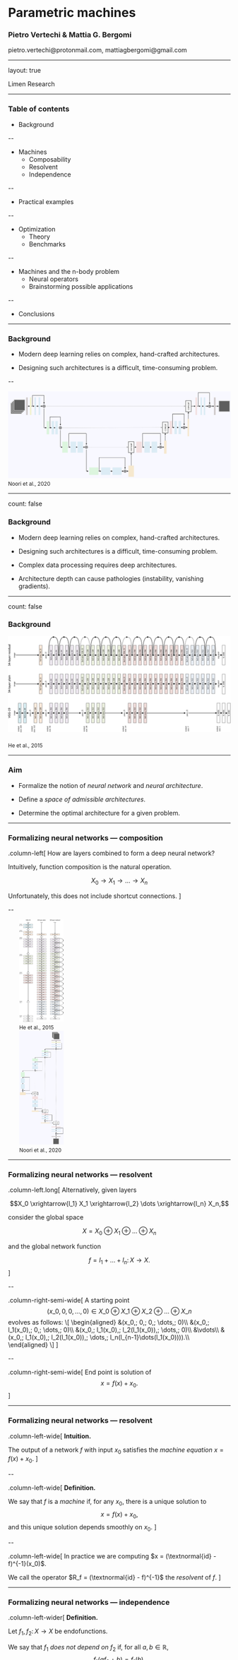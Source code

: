 <div class="row" style="width:100%;margin-top:200px">
  <h1>Parametric machines</h1>
  <h3>Pietro Vertechi & Mattia G. Bergomi</h3>
  <p>pietro.vertechi@protonmail.com, mattiagbergomi@gmail.com</p>
</div>

---

layout: true
<div class="footer">
  Limen Research
</div>

---

### Table of contents

- Background

--

- Machines
  - Composability
  - Resolvent
  - Independence

--

- Practical examples

--

- Optimization
  - Theory
  - Benchmarks

--

- Machines and the n-body problem
  - Neural operators
  - Brainstorming possible applications

--

- Conclusions

---

### Background

- Modern deep learning relies on complex, hand-crafted architectures.

- Designing such architectures is a difficult, time-consuming problem.

--

<img style="max-width: 100%;" src="assets/unet-horizontal.png">
<small>Noori et al., 2020</small>

---

count: false

### Background

- Modern deep learning relies on complex, hand-crafted architectures.

- Designing such architectures is a difficult, time-consuming problem.

- Complex data processing requires deep architectures.

- Architecture depth can cause pathologies (instability, vanishing gradients).

---

count: false

### Background

<img src="assets/resnet-horizontal.svg" width="100%">
<br>
<br>
<small>He et al., 2015</small>


---

### Aim

- Formalize the notion of *neural network* and *neural architecture*.

- Define a *space of admissible architectures*.

- Determine the optimal architecture for a given problem.

---

### Formalizing neural networks — composition

.column-left[
How are layers combined to form a deep neural network?

Intuitively, function composition is the natural operation.

$$X_0 \rightarrow X_1 \rightarrow \dots \rightarrow X_n$$

Unfortunately, this does not include shortcut connections.
]

--

<div class="float-left" style="padding-left:5%; width:20%;">
  <img src="assets/resnet-vertical.svg" style="max-height:524px">
  <small>He et al., 2015</small>
</div>
<div class="float-left" style="padding-left:5%; width:20%;">
  <img src="assets/unet.svg" style="max-height:524px">
  <small>Noori et al., 2020</small>
</div>

---

### Formalizing neural networks — resolvent

.column-left.long[
Alternatively, given layers

$$X_0 \xrightarrow{l_1} X_1 \xrightarrow{l_2} \dots \xrightarrow{l_n} X_n,$$

consider the global space

$$X = X_0 \oplus X_1 \oplus \dots \oplus X_n$$

and the global network function

$$f = l_1 + \dots + l_n \colon X \rightarrow X.$$
]

--

.column-right-semi-wide[
A starting point
$$(x\_0, 0, 0, \dots, 0) \in X\_0 \oplus X\_1 \oplus X\_2 \oplus \dots \oplus X\_n$$
evolves as follows:
\\[
  \begin{aligned}
  &(x\_0,\; 0,\; 0,\; \dots,\; 0)\\\\
  &(x\_0,\; l\_1(x\_0),\; 0,\; \dots,\; 0)\\\\
  &(x\_0,\; l\_1(x\_0),\; l\_2(l\_1(x\_0)),\; \dots,\; 0)\\\\
  &\vdots\\\\
  &(x\_0,\; l\_1(x\_0),\; l\_2(l\_1(x\_0)),\; \dots,\; l\_n(l\_\{n-1\}\dots(l\_1(x\_0)))).\\\\
  \end{aligned}
\\]
]

--

.column-right-semi-wide[
  End point is solution of
  $$x = f(x) + x_0.$$
]

---

### Formalizing neural networks — resolvent

.column-left-wide[
**Intuition.**

The output of a network $f$ with input $x_0$ satisfies the *machine equation*
$x = f(x) + x_0$.
]

--

.column-left-wide[
**Definition.**

We say that $f$ is a *machine* if, for any $x_0$, there is a unique solution to
$$x = f(x) + x_0,$$
and this unique solution depends smoothly on $x_0$.
]

--

.column-left-wide[
In practice we are computing $x = (\textnormal{id} - f)^{-1}(x_0)$.

We call the operator $R_f = (\textnormal{id} - f)^{-1}$ the *resolvent* of $f$.
]

---

### Formalizing neural networks — independence

.column-left-wider[
**Definition.**

Let $f_1, f_2 \colon X \to X$ be endofunctions.

We say that $f_1$ *does not depend on* $f_2$ if, for all $a, b \in \mathbb{R}$,
$$f_1(af_2 + b) = f_1(b).$$
]

--

.column-left-wider[
**Proposition.**

Let $f = f\_1 + f\_2$. If $f\_1$ does not depend on $f\_2$, then
$$R\_f = R\_{f\_2} R\_{f\_1},$$
i.e., the resolvent of the sum is the composition of the resolvents.
]

--

.column-left-wider[
**Intuition.**

Before computing one layer, one must compute its “dependencies”.
]

---

### Complex architectures via hypergraphs

.float-left[
Hypergraphs allow for edges to connect to arbitrarily large collections of vertices.

Thus, shortcut connections can be very complex.

<br>
<br>
]

--

<img style ="" src="assets/hypergraph.svg" width="100%">

---

### Machines with *all* shortcuts

.column-left-wide[
In practice, we will often choose to work with all shortcuts.
]

.column-left-wide.clear-left[
**Recipe.**

- Start with a layer (dense or convolutional) whose input and output share a common index space $I$.

- Partition the index space $I = I\_1 \sqcup I\_2 \sqcup \dots \sqcup I\_n$.

- Set to $0$ weights connecting $I\_i$ to $I\_j$ with $i \ge j$.
]

--

.column-left-wide.clear-left[
**Examples.**

- Dense machine.

- Convolutional machine.

- Time machine (recurrent/convolution hybrid).
]

---

<div class="column-left-wide">
  <br>
  <br>
  <img style ="" src="assets/connectivity.png" width="100%">
</div>

.column-right[
  <h3 class="margin-bottom">Feedforward architecture</h3>

  Feedforward machine with all shortcuts.

  Each node receives inputs from all nodes of smaller depth.
]

---

count: false

<div class="column-left-wide">
  <br>
  <br>
  <img style ="" src="assets/connectivity.gif" width="100%">
</div>

.column-right[
  <h3 class="margin-bottom">Feedforward architecture</h3>

  Feedforward machine with all shortcuts.

  Each node receives inputs from all nodes of smaller depth.
]

---

<div class="column-left-wide">
  <br>
  <br>
  <img style ="" src="assets/connectivity_time.png" width="100%">
</div>

.column-right[
  <h3 class="margin-bottom">Recurrent / convolution hybrid</h3>

  Unrolled representation.

  Each node receives inputs from
  - nodes of smaller depth from same timestep,
  - all nodes from previous timestep.
]

---

count: false

<div class="column-left-wide">
  <br>
  <br>
  <img style ="" src="assets/connectivity_time.gif" width="100%">
</div>

.column-right[
  <h3 class="margin-bottom">Recurrent / convolution hybrid</h3>

  Unrolled representation.

  Each node receives inputs from
  - nodes of smaller depth from same timestep,
  - all nodes from previous timestep.
]
---

### Optimization

.float-left[
**Definition.**

A parametric machine is a smooth parametric function $f(p, x)$ such that
- $f(p, -)$ is a machine for all choice of parameters $p$,
- the resolvent $R\_f(p, x\_0)$ is jointly smooth in $p$ and $x\_0$.
]

--

.column-left-wider[
As in classical deep learning, after computing the output
$$x = f(p, x) + x_0,$$
we evaluate the loss function
$$\mathcal{L}(x).$$

Then, we backpropagate the error through the machine and obtain
$$\frac{\partial\mathcal{L}}{\partial p}.$$
]

---

### Optimization

.column-left-semi-wide[
**Reminder.**

The backpropagation procedure, used in Deep Learning to compute gradients, consists of the following two steps:

- for each operator involved in the forward pass, compute the adjoint of its differential,

- compose the adjoints in reversed order.
]

--

.column-left-semi-wide[
**Rationale.**

For a scalar-valued function, this is much more efficient than explicitly computing and storing all intermediate Jacobian matrices.

]

---

.column-left-semi-wide[

<h3 class="margin-bottom">Optimization</h3>

**Proposition.**

The differential of the resolvent of a machine $f$ is the resolvent of the differential of $f$.

$$
\frac{\partial R\_f}{\partial x\_0}
= \frac{\partial}{\partial x\_0}\left(\textnormal{id} - f \right)^{-1}
= \left(\textnormal{id} - \frac{\partial f}{\partial x}\right)^{-1}
= R\_\frac{\partial f}{\partial x}.
$$
]

--

.half-width-wide[
By taking adjoints,

$$
\left(\frac{\partial R\_f}{\partial x\_0}\right)^\ast
= R\_{\left(\frac{\partial f}{\partial x\_0}\right)^\ast}.
$$

]

---

count: false

.column-left-semi-wide[

<h3 class="margin-bottom">Optimization</h3>

**Proposition.**

The differential of the resolvent of a machine $f$ is the resolvent of the differential of $f$.

$$
\frac{\partial R\_f}{\partial x\_0}
= \frac{\partial}{\partial x\_0}\left(\textnormal{id} - f \right)^{-1}
= \left(\textnormal{id} - \frac{\partial f}{\partial x}\right)^{-1}
= R\_\frac{\partial f}{\partial x}.
$$

By taking adjoints,

$$
\left(\frac{\partial R\_f}{\partial x\_0}\right)^\ast
= R\_{\left(\frac{\partial f}{\partial x\_0}\right)^\ast}.
$$

**Computational consequences.**

The backward pass of a machine is again a machine.

]

--

<img style="float: right" src="assets/benchmarks.svg" width="45%">

---

### Example application

.column-left[
  We have trained parametric machines on several example datasets.

  Here, we look at forecast on timeseries data (energy demands of various users).
]

---

count: false

### Example application

.column-left[
  We have trained parametric machines on several example datasets.

  Here, we look at forecast on timeseries data (energy demands of various users).

  - Machines can outperform sequential neural networks.

  - Given the same number of parameters, machines can be more expressive than neural networks.
]

--

<div style="float: right; width: 45%">
<img src="assets/energy.png" style="max-width:100%">
<small>Martina Garavaglia & Paola Serra (Master thesis)</small>
</div>

---

### Summary so far

- Hand-crafted architectures require highly trained experts<br>and time-consuming fine-tuning.

--

- We created a formal environment in which complex neural<br>architectures can be described.

--

- The resolvent generalizes the computation of a neural network.

--

- Complex machines can be built from smaller ones.

--

- In theory and in the examples we consider, the backward pass<br>is analogous to the forward pass in terms of
  - structure,
  - computational cost.

--

- Machines can outperform neural networks on prediction and<br>generalization tasks.

---

### Neural operators

.container[
  Traditional deep learning layers operate on finite-dimensional vector spaces.
  
  Recently, there was a surge of interest in *neural operators*—deep learning layers defined on function spaces.
]

--

.container[
  **A simple example.**

  Alternate the following two layers (below, $x$ is a smooth function defined on $\mathbb R^d$).

  - Linear layer $x \mapsto w * x$, where $w \in C^{\infty}_0(\mathbb R^d)$ (convolution is computed via Fourier Transform).

  - Nonlinear layer $x \mapsto \sigma \circ x$, where $\sigma\colon \mathbb R \rightarrow \mathbb R$ is a smooth scalar function.
]

--

.container[
  In general, $w$ is allowed to vary parametrically, whereas the nonlinearity $\sigma$ is fixed.
]

---

### Neural operators - applications (PDEs)

.container[
A key domain of applications is the resolution of Partial Differential Equations.
]

--

**Navier Stokes equation.**

<img style="" src="assets/navierstokes.png" width="60%">
<br>
<small>Li et al., 2021</small>

---

### Neural operators - applications (wind forecast)

<img style="" src="assets/wheather.png" width="55%">
<br>
<small>Pathak et al., 2022</small>

---

### Machines and neural operators

.container[
- The current implementation of [parametric machines](https://github.com/LimenResearch/ParametricMachinesDemos.jl) only supports finite-dimensial neural layers (e.g., dense or convolutional).

- There is ongoing work to generalize machines to support arbitrary (finite- or infinite-dimensional) neural layers.
]

--

.container[
**Expected benefits.**

- Neural operator machines might require fewer parameters than neural operator networks, and thus generalize better.

- Thanks to the rich shortcut structure of machines, less fine-tuning of the weight functions $w$ should be required. 
]

---

### Brainstorming of possible applications to the n-body problem


- Use mass distribution over time, e.g., $m \in C^{\infty}(\mathbb R^{3+1})$, to encode a n-body system.

- Train a machine $C^{\infty}(\mathbb R^{3+1}) \to C^{\infty}(\mathbb R^{3+1})$ to predict trajectories.

--

### Open questions

- What is the goal of such a machine, other than trajectory prediction?

- Should we incorporate symmetry / periodicity constraints in the loss function?

- Should we aim to minimize physical quantities while simulating trajectories?
